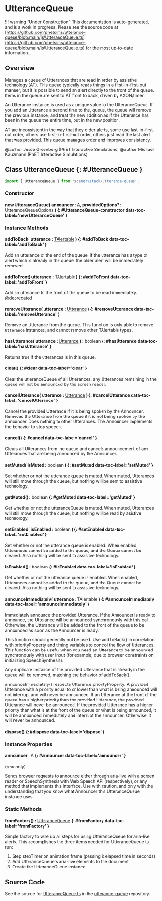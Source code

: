 # UtteranceQueue

!!! warning "Under Construction"
    This documentation is auto-generated, and is a work in progress. Please see the source code at
    [https://github.com/phetsims/utterance-queue/blob/main/js/UtteranceQueue.ts](https://github.com/phetsims/utterance-queue/blob/main/js/UtteranceQueue.ts) for the most up-to-date information.

## Overview

Manages a queue of Utterances that are read in order by assistive technology (AT). This queue typically reads
things in a first-in-first-out manner, but it is possible to send an alert directly to the front of
the queue. Items in the queue are sent to AT front to back, driven by AXON/timer.

An Utterance instance is used as a unique value to the UtteranceQueue. If you add an Utterance a second time to the,
queue, the queue will remove the previous instance, and treat the new addition as if the Utterance has been in the
queue the entire time, but in the new position.

AT are inconsistent in the way that they order alerts, some use last-in-first-out order,
others use first-in-first-out order, others just read the last alert that was provided. This queue
manages order and improves consistency.

@author Jesse Greenberg (PhET Interactive Simulations)
@author Michael Kauzmann (PhET Interactive Simulations)

## Class UtteranceQueue {: #UtteranceQueue }


```js
import { UtteranceQueue } from 'scenerystack/utterance-queue';
```
### Constructor

#### new UtteranceQueue( announcer : <span style="font-weight: 400;">A</span>, providedOptions? : <span style="font-weight: 400;">UtteranceQueueOptions</span> ) {: #UtteranceQueue-constructor data-toc-label='new UtteranceQueue' }

### Instance Methods

#### addToBack( utterance : <span style="font-weight: 400;">[TAlertable](../utterance-queue/Utterance.md#TAlertable)</span> ) {: #addToBack data-toc-label='addToBack' }

Add an utterance ot the end of the queue.  If the utterance has a type of alert which
is already in the queue, the older alert will be immediately removed.

#### addToFront( utterance : <span style="font-weight: 400;">[TAlertable](../utterance-queue/Utterance.md#TAlertable)</span> ) {: #addToFront data-toc-label='addToFront' }

Add an utterance to the front of the queue to be read immediately.
@deprecated

#### removeUtterance( utterance : <span style="font-weight: 400;">[Utterance](../utterance-queue/Utterance.md)</span> ) {: #removeUtterance data-toc-label='removeUtterance' }

Remove an Utterance from the queue. This function is only able to remove `Utterance` instances, and cannot remove
other TAlertable types.

#### hasUtterance( utterance : <span style="font-weight: 400;">[Utterance](../utterance-queue/Utterance.md)</span> ) : <span style="font-weight: 400;"><span style="color: hsla(calc(var(--md-hue) + 180deg),80%,40%,1);">boolean</span></span> {: #hasUtterance data-toc-label='hasUtterance' }

Returns true if the utterances is in this queue.

#### clear() {: #clear data-toc-label='clear' }

Clear the utteranceQueue of all Utterances, any Utterances remaining in the queue will
not be announced by the screen reader.

#### cancelUtterance( utterance : <span style="font-weight: 400;">[Utterance](../utterance-queue/Utterance.md)</span> ) {: #cancelUtterance data-toc-label='cancelUtterance' }

Cancel the provided Utterance if it is being spoken by the Announcer. Removes the Utterance from the queue if
it is not being spoken by the announcer. Does nothing to other Utterances. The Announcer implements the behavior
to stop speech.

#### cancel() {: #cancel data-toc-label='cancel' }

Clears all Utterances from the queue and cancels announcement of any Utterances that are being
announced by the Announcer.

#### setMuted( isMuted : <span style="font-weight: 400;"><span style="color: hsla(calc(var(--md-hue) + 180deg),80%,40%,1);">boolean</span></span> ) {: #setMuted data-toc-label='setMuted' }

Set whether or not the utterance queue is muted.  When muted, Utterances will still
move through the queue, but nothing will be sent to assistive technology.

#### getMuted() : <span style="font-weight: 400;"><span style="color: hsla(calc(var(--md-hue) + 180deg),80%,40%,1);">boolean</span></span> {: #getMuted data-toc-label='getMuted' }

Get whether or not the utteranceQueue is muted.  When muted, Utterances will still
move through the queue, but nothing will be read by asistive technology.

#### setEnabled( isEnabled : <span style="font-weight: 400;"><span style="color: hsla(calc(var(--md-hue) + 180deg),80%,40%,1);">boolean</span></span> ) {: #setEnabled data-toc-label='setEnabled' }

Set whether or not the utterance queue is enabled.  When enabled, Utterances cannot be added to
the queue, and the Queue cannot be cleared. Also nothing will be sent to assistive technology.

#### isEnabled() : <span style="font-weight: 400;"><span style="color: hsla(calc(var(--md-hue) + 180deg),80%,40%,1);">boolean</span></span> {: #isEnabled data-toc-label='isEnabled' }

Get whether or not the utterance queue is enabled.  When enabled, Utterances cannot be added to
the queue, and the Queue cannot be cleared. Also nothing will be sent to assistive technology.

#### announceImmediately( utterance : <span style="font-weight: 400;">[TAlertable](../utterance-queue/Utterance.md#TAlertable)</span> ) {: #announceImmediately data-toc-label='announceImmediately' }

Immediately announce the provided Utterance. If the Announcer is ready to announce, the Utterance will be announced
synchronously with this call. Otherwise, the Utterance will be added to the front of the queue to be announced
as soon as the Announcer is ready.

This function should generally not be used. Use addToBack() in correlation with priorityProperty and timing variables
to control the flow of Utterances. This function can be useful when you need an Utterance to be announced
synchronously with user input (for example, due to browser constraints on initializing SpeechSynthesis).

Any duplicate instance of the provided Utterance that is already in the queue will be removed, matching the
behavior of addToBack().

announceImmediately() respects Utterance.priorityProperty. A provided Utterance with a priority equal to or lower
than what is being announced will not interrupt and will never be announced. If an Utterance at the front of the
queue has a higher priority than the provided Utterance, the provided Utterance will never be announced. If the
provided Utterance has a higher priority than what is at the front of the queue or what is being announced, it will
be announced immediately and interrupt the announcer. Otherwise, it will never be announced.

#### dispose() {: #dispose data-toc-label='dispose' }

### Instance Properties

#### announcer : <span style="font-weight: 400;">A</span> {: #announcer data-toc-label='announcer' }

(readonly)

Sends browser requests to announce either through aria-live with a screen reader or
SpeechSynthesis with Web Speech API (respectively), or any method that implements this interface. Use with caution,
and only with the understanding that you know what Announcer this UtteranceQueue instance uses.

### Static Methods

#### fromFactory() : <span style="font-weight: 400;">[UtteranceQueue](../utterance-queue/UtteranceQueue.md)</span> {: #fromFactory data-toc-label='fromFactory' }

Simple factory to wire up all steps for using UtteranceQueue for aria-live alerts. This accomplishes the three items
needed for UtteranceQueue to run:
1. Step stepTimer on animation frame (passing it elapsed time in seconds)
2. Add UtteranceQueue's aria-live elements to the document
3. Create the UtteranceQueue instance



## Source Code

See the source for [UtteranceQueue.ts](https://github.com/phetsims/utterance-queue/blob/main/js/UtteranceQueue.ts) in the [utterance-queue](https://github.com/phetsims/utterance-queue) repository.
